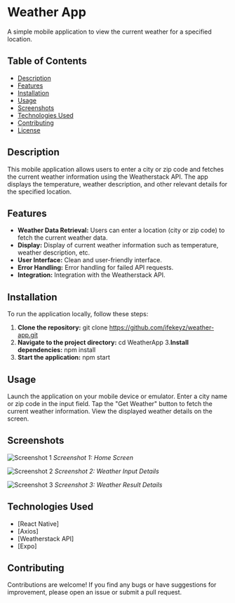 # Weather App

A simple mobile application to view the current weather for a specified location.

## Table of Contents
- [Description](#description)
- [Features](#features)
- [Installation](#installation)
- [Usage](#usage)
- [Screenshots](#screenshots)
- [Technologies Used](#technologies-used)
- [Contributing](#contributing)
- [License](#license)

## Description

This mobile application allows users to enter a city or zip code and fetches the current weather information using the Weatherstack API. The app displays the temperature, weather description, and other relevant details for the specified location.

## Features

- **Weather Data Retrieval:** Users can enter a location (city or zip code) to fetch the current weather data.
- **Display:** Display of current weather information such as temperature, weather description, etc.
- **User Interface:** Clean and user-friendly interface.
- **Error Handling:** Error handling for failed API requests.
- **Integration:** Integration with the Weatherstack API.

## Installation

To run the application locally, follow these steps:

1. **Clone the repository:**
   git clone https://github.com/ifekeyz/weather-app.git
2. **Navigate to the project directory:**
    cd WeatherApp
3.**Install dependencies:**
    npm install
4. **Start the application:**
    npm start

## Usage

Launch the application on your mobile device or emulator. Enter a city name or zip code in the input field. Tap the "Get Weather" button to fetch the current weather information. View the displayed weather details on the screen.

## Screenshots

![Screenshot 1](assets/screenshots/screenshot1.jpeg)
*Screenshot 1: Home Screen*

![Screenshot 2](assets/screenshots/screenshot2.jpeg)
*Screenshot 2: Weather Input Details*

![Screenshot 3](assets/screenshots/screenshot3.jpeg)
*Screenshot 3: Weather Result Details*

## Technologies Used

- [React Native]
- [Axios]
- [Weatherstack API]
- [Expo]

## Contributing

Contributions are welcome! If you find any bugs or have suggestions for improvement, please open an issue or submit a pull request.
